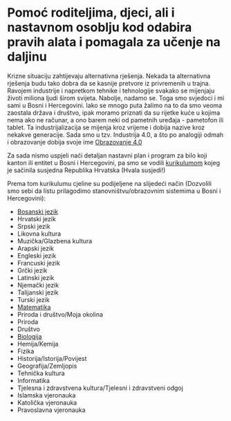 # Pomoć roditeljima, djeci, ali i nastavnom osoblju kod odabira pravih alata i pomagala za učenje na daljinu

Krizne situaciju zahtijevaju alternativna rješenja. Nekada ta alternativna rješenja budu tako dobra da se kasnije pretvore iz privremenih u trajna. Ravojem industrije i napretkom tehnike i tehnologije svakako se mijenjaju životi miliona ljudi širom svijeta. Nabolje, nadamo se. Toga smo svjedoci i mi sami u Bosni i Hercegovini. Iako se mnogo puta žalimo na to da smo veoma zaostala država i društvo, ipak moramo priznati da su rijetke kuće u kojima nema ako ne računar, a ono barem neki od pametnih uređaja - pametofon ili tablet. Ta industrijalizacija se mijenja kroz vrijeme i dobija nazive kroz nekakve generacije. Sada smo u tzv. Industrija 4.0, a što po analogiji odmah i obrazovanje dobija svoje ime [Obrazovanje 4.0](https://medium.com/@asim.husanovic/kako-industrijska-revolucija-4-0-uti%C4%8De-na-visoko-obrazovanje-c8a11d14e31b)

Za sada nismo uspjeli naći detaljan nastavni plan i program za bilo koji kanton ili entitet u Bosni i Hercegovini, pa smo se vodili [kurikulumom](https://www.azoo.hr/images/AZOO/Ravnatelji/RM/Nastavni_plan_i_program_za_osnovnu_skolu_-_MZOS_2006_.pdf) kojeg je sačinila susjedna Republika Hrvatska (Hvala susjedi!)

Prema tom kurikulumu cjeline su podijeljene na slijedeći način (Dozvolili smo sebi da listu prilagodimo stanovništvu/obrazovnim sistemima u Bosni i Hercegovini):

- [Bosanski jezik](bosanski_jezik/README.md)
- Hrvatski jezik
- Srpski jezik
- Likovna kultura
- Muzička/Glazbena kultura
- Arapski jezik
- Engleski jezik
- Francuski jezik
- Grčki jezik
- Latinski jezik
- Njemački jezik
- Talijanski jezik
- Turski jezik
- [Matematika](matematika/README.md)
- Priroda i društvo/Moja okolina
- Priroda
- Društvo
- [Biologija](biologija/README.md)
- Hemija/Kemija
- Fizika
- Historija/Istorija/Povijest
- Geografija/Zemljopis
- Tehnička kultura
- Informatika
- Tjelesna i zdravstvena kultura/Tjelesni i zdravstveni odgoj
- Islamska vjeronauka
- Katolička vjeronauka
- Pravoslavna vjeronauka
